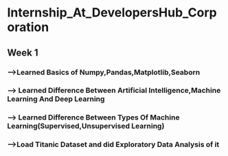 # Internship_At_DevelopersHub_Corporation
## Week 1
### -->Learned Basics of Numpy,Pandas,Matplotlib,Seaborn
### --> Learned Difference Between Artificial Intelligence,Machine Learning And Deep Learning
### --> Learned Difference Between Types Of Machine Learning(Supervised,Unsupervised Learning)
### -->Load Titanic Dataset and did Exploratory Data Analysis of it
